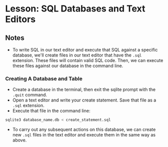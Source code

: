 # Lesson: SQL Databases and Text Editors

## Notes

- To write SQL in our text editor and execute that SQL against a specific database, we'll create files in our text editor that have the `.sql` extension. These files will contain valid SQL code. Then, we can execute these files against our database in the command line.

### Creating A Database and Table

- Create a database in the terminal, then exit the sqlite prompt with the `.quit` command.
- Open a text editor and write your create statement. Save that file as a `.sql` extension.
- Execute that file in the command line:

```sql
sqlite3 database_name.db < create_statement.sql
```

- To carry out any subsequent actions on this database, we can create new `.sql` files in the text editor and execute them in the same way as above.
